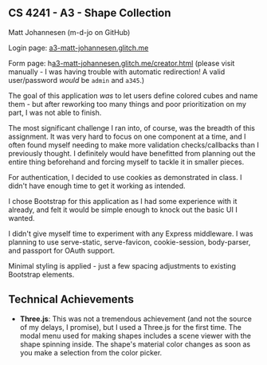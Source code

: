 ## CS 4241 - A3 - Shape Collection
Matt Johannesen (m-d-jo on GitHub)

Login page: [a3-matt-johannesen.glitch.me](https://a3-matt-johannesen.glitch.me)

Form page: h[a3-matt-johannesen.glitch.me/creator.html](https://a3-matt-johannesen.glitch.me/creator.html) (please visit manually - I was having trouble with automatic redirection! A valid user/password *would* be ``admin`` and ``a345``.)

The goal of this application *was* to let users define colored cubes and name them - but after reworking too many things and poor prioritization on my part, I was not able to finish.

The most significant challenge I ran into, of course, was the breadth of this assignment.  It was very hard to focus on one component at a time, and I often found myself needing to make more validation checks/callbacks than I previously thought.  I definitely would have benefitted from planning out the entire thing beforehand and forcing myself to tackle it in smaller pieces.

For authentication, I decided to use cookies as demonstrated in class.  I didn't have enough time to get it working as intended.

I chose Bootstrap for this application as I had some experience with it already, and felt it would be simple enough to knock out the basic UI I wanted.

I didn't give myself time to experiment with any Express middleware.  I was planning to use serve-static, serve-favicon, cookie-session, body-parser, and passport for OAuth support.

Minimal styling is applied - just a few spacing adjustments to existing Bootstrap elements.

## Technical Achievements
- **Three.js**: This was not a tremendous achievement (and not the source of my delays, I promise), but I used a Three.js for the first time.  The modal menu used for making shapes includes a scene viewer with the shape spinning inside.  The shape's material color changes as soon as you make a selection from the color picker.